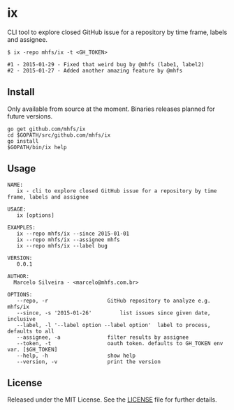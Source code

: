 # ix

CLI tool to explore closed GitHub issue for a repository by time frame, labels and assignee.

```
$ ix -repo mhfs/ix -t <GH_TOKEN>

#1 - 2015-01-29 - Fixed that weird bug by @mhfs (labe1, label2)
#2 - 2015-01-27 - Added another amazing feature by @mhfs
```

## Install

Only available from source at the moment. Binaries releases planned for future versions.

```
go get github.com/mhfs/ix
cd $GOPATH/src/github.com/mhfs/ix
go install
$GOPATH/bin/ix help
```

## Usage

```
NAME:
   ix - cli to explore closed GitHub issue for a repository by time frame, labels and assignee

USAGE:
   ix [options]

EXAMPLES:
   ix --repo mhfs/ix --since 2015-01-01
   ix --repo mhfs/ix --assignee mhfs
   ix --repo mhfs/ix --label bug

VERSION:
   0.0.1

AUTHOR:
  Marcelo Silveira - <marcelo@mhfs.com.br>

OPTIONS:
   --repo, -r 					GitHub repository to analyze e.g. mhfs/ix
   --since, -s '2015-01-26'			list issues since given date, inclusive
   --label, -l '--label option --label option'	label to process, defaults to all
   --assignee, -a 				filter results by assignee
   --token, -t 					oauth token. defaults to GH_TOKEN env var. [$GH_TOKEN]
   --help, -h					show help
   --version, -v				print the version
```

## License

Released under the MIT License. See the [LICENSE][license] file for further details.

[license]: https://github.com/mhfs/ix/blob/master/LICENSE
